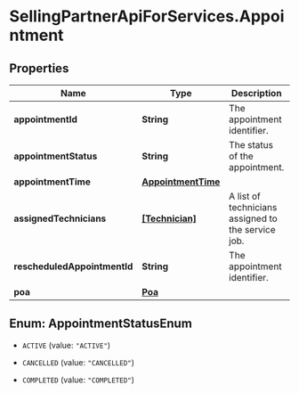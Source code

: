 # SellingPartnerApiForServices.Appointment

## Properties

Name | Type | Description | Notes
------------ | ------------- | ------------- | -------------
**appointmentId** | **String** | The appointment identifier. | [optional] 
**appointmentStatus** | **String** | The status of the appointment. | [optional] 
**appointmentTime** | [**AppointmentTime**](AppointmentTime.md) |  | [optional] 
**assignedTechnicians** | [**[Technician]**](Technician.md) | A list of technicians assigned to the service job. | [optional] 
**rescheduledAppointmentId** | **String** | The appointment identifier. | [optional] 
**poa** | [**Poa**](Poa.md) |  | [optional] 



## Enum: AppointmentStatusEnum


* `ACTIVE` (value: `"ACTIVE"`)

* `CANCELLED` (value: `"CANCELLED"`)

* `COMPLETED` (value: `"COMPLETED"`)




